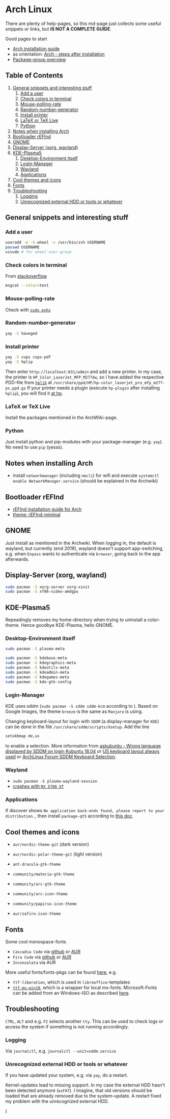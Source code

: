 # Arch Linux

There are plenty of help-pages, so this md-page just collects some useful snippets or links, but __IS NOT A COMPLETE GUIDE__.

Good pages to start

- [Arch installation guide][www_arch_install_guide]
- as orientation: [Arch - steps after installation][www_arch_steps_after_install]
- [Package-group overview][www_arch_group_overview]

## Table of Contents <a name="toc"></a>

1. [General snippets and interesting stuff](#general)
    1. [Add a user](#add-a-user)
    1. [Check colors in terminal](#check-colors-in-terminal)
    1. [Mouse-polling-rate](#mouse-polling-rate)
    1. [Random-number-generator](#random-number-generator)
    1. [Install printer](#install-printer)
    1. [LaTeX or TeX Live](#latex)
    1. [Python](#python)
1. [Notes when installing Arch](#install)
1. [Bootloader rEFInd](#refind)
1. [GNOME](#gnome)
1. [Display-Server (xorg, wayland)](#xorg-wayland)
1. [KDE-Plasma5](#kde)
    1. [Desktop-Environment itself](#desktop-env)
    1. [Login-Manager](#login-mgr)
    1. [Wayland](#wayland)
    1. [Applications](#applications)
1. [Cool themes and icons](#themes-and-icons)
1. [Fonts](#fonts)
1. [Troubleshooting](#troubleshooting)
    1. [Logging](#logging)
    1. [Unrecognized external HDD or tools or whatever](#unrecognized-hdd)

## General snippets and interesting stuff <a name="general"></a>

### Add a user <a name="add-a-user"></a>

```zsh
useradd -m -G wheel -s /usr/bin/zsh USERNAME
passwd USERNAME
visudo # for wheel-user-group
```

### Check colors in terminal <a name="check-colors-in-terminal"></a>

From [stackoverflow][www_stackoverflow_color_test]

```zsh
msgcat --color=test
```

### Mouse-polling-rate <a name="mouse-polling-rate"></a>

Check with [`sudo evhz`][www_arch_mouse_polling_rate]

### Random-number-generator <a name="random-number-generator"></a>

```zsh
yay -S haveged
```

### Install printer <a name="install-printer"></a>

```zsh
yay -S cups cups-pdf
yay -S hplip
```

Then enter `http://localhost:631/admin` and add a new printer.
In my case, the printer is `HP_Color_LaserJet_MFP_M277dw`, so I have added the respective PDD-file from [`hplib`][www_aur_hplip] at `/usr/share/ppd/HP/hp-color_laserjet_pro_mfp_m277-ps.ppd.gz`
If your printer needs a plugin (execute `hp-plugin` after installing `hplip`), you will find it [at hp][www_hp_printer_plugin_list].

### LaTeX or TeX Live <a name="latex"></a>

Install the packages mentioned in the ArchWiki-page.

### Python <a name="python"></a>

Just install python and pip-modules with your package-manager (e.g. `yay`).
No need to use `pip` (yesss).

## Notes when installing Arch <a name="install"></a>

- install `networkmanager` (including `nmcli`) for wifi and execute `systemctl enable NetworkManager.service` (should be explained in the Archwiki)

## Bootloader rEFInd <a name="refind"></a>

- [rEFInd installation guide for Arch][www_arch_refind]
- [theme: rEFInd-minimal][www_refind_theme_minimal]

## GNOME <a name="gnome"></a>

Just install as mentioned in the Archwiki.
When logging in, the default is wayland, but currently (end 2019), wayland doesn't support app-switching, e.g. when `Enpass` wants to authenticate via `browser`, going back to the app afterwards.

## Display-Server (xorg, wayland) <a name="xorg-wayland"></a>

```zsh
sudo pacman -S xorg-server xorg-xinit
sudo pacman -S xf86-video-amdgpu
```

## KDE-Plasma5 <a name="kde"></a>

Repeadingly removes my home-directory when trying to uninstall a color-theme.
Hence goodbye KDE-Plasma, hello GNOME.

### Desktop-Environment itself <a name="desktop-env"></a>

```zsh
sudo pacman -S plasma-meta

sudo pacman -S kdebase-meta
sudo pacman -S kdegraphics-meta
sudo pacman -S kdeutils-meta
sudo pacman -S kdeadmin-meta
sudo pacman -S kdegames-meta
sudo pacman -S kde-gtk-config
```

### Login-Manager <a name="login-mgr"></a>

KDE uses sddm (`sudo pacman -S sddm sddm-kcm` according to ).
Based on Google Images, the theme `breeze` is the same as `Manjaro` is using.

Changing keyboard-layout for login with `SDDM` (a display-manager for `KDE`) can be done in the file `/usr/share/sddm/scripts/Xsetup`.
Add the line

```zsh
setxkbmap de,us
```

to enable a selection.
More information from [askubuntu - Wrong language displayed by SDDM on login Kubuntu 18.04][www_askubuntu_sddm_wrong_lang] or [US keyboard layout always used][www_gentoo_sddm_us_keyboard_layout] or [ArchLinux Forum SDDM Keyboard Selection][www_archlinux_sddm_keyboard_selection].

### Wayland <a name="wayland"></a>

- `sudo pacman -S plasma-wayland-session`
- [crashes with `RX 5700 XT`][www_kde_bug]

### Applications <a name="applications"></a>

If discover shows `No application back-ends found, please report to your distribution.`, then install `package-qt5` according to [this doc][www_discover_no_backends].

## Cool themes and icons <a name="themes-and-icons"></a>

- `aur/nordic-theme-git` (dark version)
- `aur/nordic-polar-theme-git` (light version)
- `ant-dracula-gtk-theme`
- `community/materia-gtk-theme`
- `community/arc-gtk-theme`

- `community/arc-icon-theme`
- `community/papirus-icon-theme`
- `aur/zafiro-icon-theme`

## Fonts <a name="fonts"></a>

Some cool monospace-fonts

- `Cascadia Code` via [github][www_github_cascadia_code] or [AUR][www_aur_cascadia_code]
- `Fira Code` via [github][www_github_fira_code] or [AUR][www_aur_fira_code]
- `Inconsolata` via AUR

More useful fonts/fonts-pkgs can be found [here][www_archwiki_schriftarten], e.g.

- `ttf-liberation`, which is used in `libreoffice`-templates
- [`ttf-ms-win10`][www_aur_ttf_ms_win10], which is a wrapper for local ms-fonts.
  Microsoft-Fonts can be added from an Windows-ISO as described [here][www_archwiki_msfonts].

## Troubleshooting <a name="troubleshooting"></a>

`CTRL`, `ALT` and e.g. `F2` selects another `tty`.
This can be used to check logs or access the system if something is not running accordingly.

### Logging <a name="logging"></a>

Via `journalctl`, e.g. `journalctl --unit=sddm.service`

### Unrecognized external HDD or tools or whatever <a name="unrecognized-hdd"></a>

If you have updated your system, e.g. via `yay`, do a restart.

Kernel-updates lead to missing support.
In my case the external HDD hasn't been detected anymore (`exFAT`).
I imagine, that old versions should be loaded that are already removed due to the system-update.
A restart fixed my problem with the unrecognized external HDD.

[www_arch_install_guide]: https://wiki.archlinux.org/index.php/installation_guide
[www_arch_group_overview]: https://www.archlinux.org/groups/
[www_stackoverflow_color_test]: https://askubuntu.com/questions/27314/script-to-display-all-terminal-colors
[www_arch_mouse_polling_rate]: https://wiki.archlinux.org/index.php/Mouse_polling_rate
[www_arch_refind]: https://wiki.archlinux.org/index.php/REFInd#refind_linux.conf
[www_arch_steps_after_install]: https://itsfoss.com/things-to-do-after-installing-arch-linux/

[www_aur_hplip]: https://www.archlinux.org/packages/extra/x86_64/hplip/
[www_hp_printer_plugin_list]: https://developers.hp.com/hp-linux-imaging-and-printing/binary_plugin.html

[www_refind_theme_minimal]: https://github.com/EvanPurkhiser/rEFInd-minimal
[www_kde_bug]: https://bugs.kde.org/show_bug.cgi?id=413223
[www_discover_no_backends]: https://wiki.archlinux.org/index.php/KDE#Discover_does_not_show_any_applications

[www_askubuntu_sddm_wrong_lang]: https://askubuntu.com/questions/1040844/wrong-language-displayed-by-sddm-on-login-kubuntu-18-04
[www_gentoo_sddm_us_keyboard_layout]: https://forums.gentoo.org/viewtopic-t-1031606-start-0.html
[www_archlinux_sddm_keyboard_selection]: https://bbs.archlinux.org/viewtopic.php?id=194408

[www_github_cascadia_code]: https://github.com/microsoft/cascadia-code/wiki/Installing-Cascadia-Code
[www_aur_cascadia_code]: https://www.archlinux.org/packages/community/any/ttf-cascadia-code/
[www_github_fira_code]: https://github.com/tonsky/FiraCode/wiki/Linux-instructions#installing-with-a-package-manager
[www_aur_fira_code]: https://www.archlinux.org/packages/community/any/otf-fira-code/
[www_archwiki_msfonts]: https://wiki.archlinux.org/index.php/Microsoft_fonts#Extracting_fonts_from_a_Windows_ISO
[www_aur_ttf_ms_win10]: https://aur.archlinux.org/packages/ttf-ms-win10/
[www_archwiki_schriftarten]: https://wiki.archlinux.de/title/Schriftarten
)